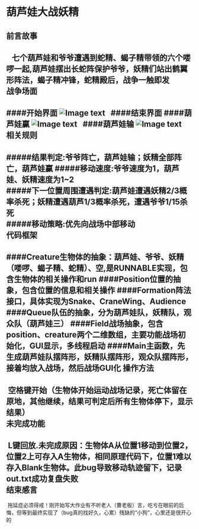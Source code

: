 葫芦娃大战妖精
===
前言故事
---
    七个葫芦娃和爷爷遭遇到蛇精、蝎子精带领的六个喽啰一起,葫芦娃摆出长蛇阵保护爷爷，妖精们站出鹤翼形阵法，蝎子精冲锋，蛇精殿后，战争一触即发<br>
战争场面
---
####开始界面
![Image text](https://github.com/YMing-Li/java-2017f-homework/blob/master/Fianl%20Project/%E6%9D%8E%E4%B8%80%E9%B8%A3-151220056/relatedpicsfor_readme/start.png)  
####结束界面
####葫芦娃赢
![Image text](https://github.com/YMing-Li/java-2017f-homework/blob/master/Fianl%20Project/%E6%9D%8E%E4%B8%80%E9%B8%A3-151220056/relatedpicsfor_readme/end_win.png)  
####葫芦娃输
![Image text](https://github.com/YMing-Li/java-2017f-homework/blob/master/Fianl%20Project/%E6%9D%8E%E4%B8%80%E9%B8%A3-151220056/relatedpicsfor_readme/end_lose.png) <br>
相关规则
---
#####结果判定:爷爷阵亡，葫芦娃输；妖精全部阵亡，葫芦娃赢<bc>
#####移动速度:爷爷速度为1，葫芦娃、妖精速度为1~2<br>
#####下一位置周围遭遇判定:葫芦娃遭遇妖精2/3概率杀死；妖精遭遇葫芦1/3概率杀死，遭遇爷爷1/15杀死<br>
#####移动策略:优先向战场中部移动<br>
代码框架<bc>
---
####Creature生物体的抽象：葫芦娃、爷爷、妖精（喽啰、蝎子精、蛇精）、空,是RUNNABLE实现，包含生物体的相关操作和run<bc>
####Position位置的抽象，包含位置的信息和相关操作<bc>
####Formation阵法接口，具体实现为Snake、CraneWing、Audience<bc>
####Queue队伍的抽象，分为葫芦娃队，妖精队，观众队（葫芦娃三）<bc>
####Field战场抽象，包含position、creature两个二维数组，主要功能战场初始化，GUI显示，多线程启动<bc>
####Main主函数，先生成葫芦娃队摆阵形，妖精队摆阵形，观众队摆阵形，接着均放入战场，然后战场GUI化<bc>
操作方法<bc>
---
  空格键开始（生物体开始运动战场记录，死亡体留在原地，其他继续，结果可判定后所有生物体停下，显示结果）<br>
未完成功能
---
  L键回放.未完成原因：生物体A从位置1移动到位置2，位置2上可存入A生物体，相同原理代码下，位置1难以存入Blank生物体。此bug导致移动轨迹留下，记录out.txt成功复盘失败<br> 
结束感言
---
  拖延症必须得戒！刚开始写大作业有不听老人（曹老板）言，吃亏在眼前的后悔，但等到最终实现了（bug真的找好久，心累）残缺的“小狗”，心里还是很开心的
